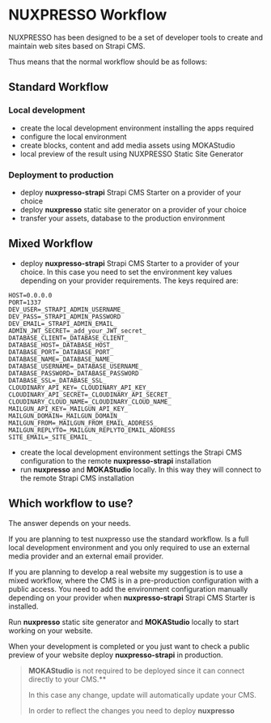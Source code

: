 # NUXPRESSO Workflow

NUXPRESSO has been designed to be a set of developer tools to create and maintain web sites based on Strapi CMS.

Thus means that the normal workflow should be as follows:

## Standard Workflow

### Local development

- create the local development environment installing the apps required
- configure the local environment
- create blocks, content and add media assets using MOKAStudio
- local preview of the result using NUXPRESSO Static Site Generator

### Deployment to production

- deploy **nuxpresso-strapi** Strapi CMS Starter on a provider of your choice
- deploy **nuxpresso** static site generator on a provider of your choice
- transfer your assets, database to the production environment


## Mixed Workflow

- deploy **nuxpresso-strapi** Strapi CMS Starter to a provider of your choice. In this case you need to set the environment key values depending on your provider requirements. The keys required are:

```
HOST=0.0.0.0
PORT=1337
DEV_USER=_STRAPI_ADMIN_USERNAME_
DEV_PASS=_STRAPI_ADMIN_PASSWORD
DEV_EMAIL=_STRAPI_ADMIN_EMAIL_
ADMIN_JWT_SECRET=_add_your_JWT_secret_
DATABASE_CLIENT=_DATABASE_CLIENT_
DATABASE_HOST=_DATABASE_HOST_
DATABASE_PORT=_DATABASE_PORT_
DATABASE_NAME=_DATABASE_NAME_
DATABASE_USERNAME=_DATABASE_USERNAME_
DATABASE_PASSWORD=_DATABASE_PASSWORD
DATABASE_SSL=_DATABASE_SSL_
CLOUDINARY_API_KEY=_CLOUDINARY_API_KEY_
CLOUDINARY_API_SECRET=_CLOUDINARY_API_SECRET_
CLOUDINARY_CLOUD_NAME=_CLOUDINARY_CLOUD_NAME_
MAILGUN_API_KEY=_MAILGUN_API_KEY_
MAILGUN_DOMAIN=_MAILGUN_DOMAIN_
MAILGUN_FROM=_MAILGUN_FROM_EMAIL_ADDRESS_
MAILGUN_REPLYTO=_MAILGUN_REPLYTO_EMAIL_ADDRESS
SITE_EMAIL=_SITE_EMAIL_
```

- create the local development environment settings the Strapi CMS configuration to the remote **nuxpresso-strapi** installation
- run **nuxpresso** and **MOKAStudio** locally. In this way they will connect to the remote Strapi CMS installation

## Which workflow to use?

The answer depends on your needs. 

If you are planning to test nuxpresso use the standard workflow. Is a full local development environment and you only required to use an external media provider and an external email provider.

If you are planning to develop a real website my suggestion is to use a mixed workflow, where the CMS is in a pre-production configuration with a public access. You need to add the environment configuration manually depending on your provider when **nuxpresso-strapi** Strapi CMS Starter is installed.

Run **nuxpresso** static site generator and **MOKAStudio** locally to start working on your website.

When your development is completed or you just want to check a public preview of your website deploy **nuxpresso-strapi** in production.

> **MOKAStudio** is not required to be deployed since it can connect directly to your CMS.**
>
> In this case any change, update will automatically update your CMS.
>
> In order to reflect the changes you need to deploy **nuxpresso**